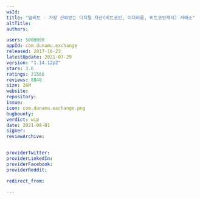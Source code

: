 ```yaml
---
wsId: 
title: "업비트 - 가장 신뢰받는 디지털 자산(비트코인, 이더리움, 비트코인캐시) 거래소"
altTitle: 
authors:

users: 5000000
appId: com.dunamu.exchange
released: 2017-10-23
latestUpdate: 2021-07-29
version: "1.14.12p2"
stars: 3.6
ratings: 21566
reviews: 8848
size: 26M
website: 
repository: 
issue: 
icon: com.dunamu.exchange.png
bugbounty: 
verdict: wip
date: 2021-08-01
signer: 
reviewArchive:


providerTwitter: 
providerLinkedIn: 
providerFacebook: 
providerReddit: 

redirect_from:

---
```



